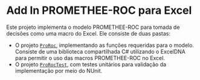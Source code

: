 # Add In PROMETHEE-ROC para Excel

Este projeto implementa o modelo PROMETHEE-ROC para tomada de decisões como uma macro do Excel. Ele consiste de duas pastas:

- O projeto [`ProRoc`](/ProRoc), implementando as funções requeridas para o modelo. Consiste de uma biblioteca compartilhada C# utilizando o ExcelDNA para permitir o uso das macros PROMETHEE-ROC no Excel.
- O projeto [`ProRocTest`](/ProRocTest), com testes unitários para validação da implementação por meio do NUnit.
